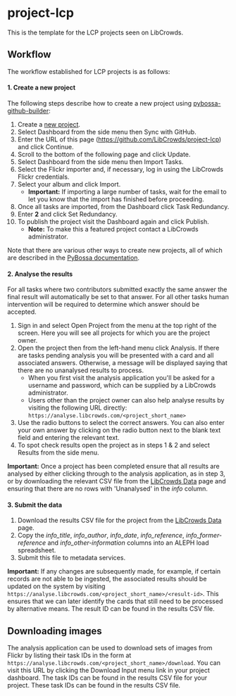 # project-lcp

This is the template for the LCP projects seen on LibCrowds.


## Workflow

The workflow established for LCP projects is as follows:

#### 1. Create a new project

The following steps describe how to create a new project using
[pybossa-github-builder](https://github.com/alexandermendes/pybossa-github-builder):

1. Create a [new project](http://www.libcrowds.com/project/new).
2. Select Dashboard from the side menu then Sync with GitHub.
3. Enter the URL of this page (https://github.com/LibCrowds/project-lcp) and click Continue.
4. Scroll to the bottom of the following page and click Update.
5. Select Dashboard from the side menu then Import Tasks.
6. Select the Flickr importer and, if necessary, log in using the LibCrowds Flickr credentials.
7. Select your album and click Import.
    - **Important:** If importing a large number of tasks, wait for the email to
    let you know that the import has finished before proceeding.
8. Once all tasks are imported, from the Dashboard click Task Redundancy.
9. Enter **2** and click Set Redundancy.
10. To publish the project visit the Dashboard again and click Publish.
    - **Note:** To make this a featured project contact a LibCrowds administrator.

Note that there are various other ways to create new projects, all of which are
described in the [PyBossa documentation](http://docs.pybossa.com/en/latest/user/overview.html).


#### 2. Analyse the results

For all tasks where two contributors submitted exactly the same answer the
final result will automatically be set to that answer. For all other tasks human
intervention will be required to determine which answer should be accepted.

1. Sign in and select Open Project from the menu at the top right of the screen. Here
   you will see all projects for which you are the project owner.
2. Open the project then from the left-hand menu click Analysis. If there are tasks pending analysis you will
   be presented with a card and all associated answers. Otherwise, a message will be displayed
   saying that there are no unanalysed results to process.
    - When you first visit the analysis application you'll be asked for a username and password, which can
      be supplied by a LibCrowds administrator.
    - Users other than the project owner can also help analyse results by visiting the following URL directly: `https://analyse.libcrowds.com/<project_short_name>`
3. Use the radio buttons to select the correct answers. You can also enter your own answer by clicking on the
   radio button next to the blank text field and entering the relevant text.
4. To spot check results open the project as in steps 1 & 2 and select Results from the side menu.

**Important:** Once a project has been completed ensure that all results are analysed by either clicking through
to the analysis application, as in step 3, or by downloading the relevant CSV file from the [LibCrowds Data](https://www.libcrowds.com/data/) page
and ensuring that there are no rows with 'Unanalysed' in the *info* column.


#### 3. Submit the data

1. Download the results CSV file for the project from the [LibCrowds Data](http://www.libcrowds.com/data) page.
2. Copy the *info_title*, *info_author*, *info_date*, *info_reference*, *info_former-reference* and *info_other-information*
   columns into an ALEPH load spreadsheet.
3. Submit this file to metadata services.

**Important:** If any changes are subsequently made, for example, if certain records are not able to be
ingested, the associated results should be updated on the system by visiting
`https://analyse.libcrowds.com/<project_short_name>/<result-id>`. This ensures that we can later
identify the cards that still need to be processed by alternative means. The result ID can be found
in the results CSV file.


## Downloading images

The analysis application can be used to download sets of images from Flickr by listing their
task IDs in the form at `https://analyse.libcrowds.com/<project_short_name>/download`. You can
visit this URL by clicking the Download Input menu link in your project dashboard. The
task IDs can be found in the results CSV file for your project. These task IDs can be found
in the results CSV file.
